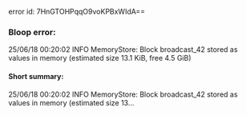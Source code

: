 error id: 7HnGTOHPqqO9voKPBxWIdA==
### Bloop error:

25/06/18 00:20:02 INFO MemoryStore: Block broadcast_42 stored as values in memory (estimated size 13.1 KiB, free 4.5 GiB)
#### Short summary: 

25/06/18 00:20:02 INFO MemoryStore: Block broadcast_42 stored as values in memory (estimated size 13...